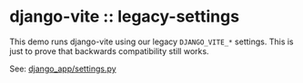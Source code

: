 # django-vite :: legacy-settings

This demo runs django-vite using our legacy `DJANGO_VITE_*` settings. This is just to prove that backwards compatibility still works.

See: [django_app/settings.py](./django_app/settings.py)